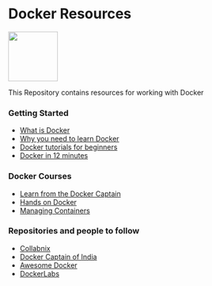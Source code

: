 # Docker Resources

<img  width="100" height="100" src="https://i.ibb.co/rM23xbk/docker.jpg">

<br>

This Repository contains resources for working with Docker

### Getting Started

- [What is Docker](https://www.youtube.com/watch?v=lcQfQRDAMpQ)
- [Why you need to learn Docker](https://www.youtube.com/watch?v=eGz9DS-aIeY&t=796s)
- [Docker tutorials for beginners](https://www.youtube.com/watch?v=fqMOX6JJhGo)
- [Docker in 12 minutes](https://www.youtube.com/watch?v=YFl2mCHdv24)

### Docker Courses

- [Learn from the Docker Captain](https://www.udemy.com/course/docker-mastery/)
- [Hands on Docker](https://www.udemy.com/course/hands-on-with-docker-and-docker-compose/)
- [Managing Containers](https://www.pluralsight.com/paths/managing-containers-with-docker)

### Repositories and people to follow

- [Collabnix](https://github.com/ajeetraina/collabnix)
- [Docker Captain of India](https://github.com/ajeetraina)
- [Awesome Docker](https://github.com/veggiemonk/awesome-docker)
- [DockerLabs](https://github.com/DiptoChakrabarty/dockerlabs)
